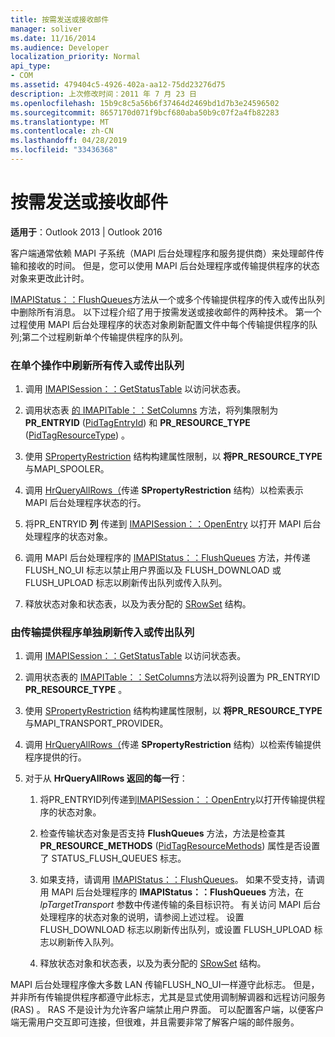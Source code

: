 ```yaml
---
title: 按需发送或接收邮件
manager: soliver
ms.date: 11/16/2014
ms.audience: Developer
localization_priority: Normal
api_type:
- COM
ms.assetid: 479404c5-4926-402a-aa12-75dd23276d75
description: 上次修改时间：2011 年 7 月 23 日
ms.openlocfilehash: 15b9c8c5a56b6f37464d2469bd1d7b3e24596502
ms.sourcegitcommit: 8657170d071f9bcf680aba50b9c07f2a4fb82283
ms.translationtype: MT
ms.contentlocale: zh-CN
ms.lasthandoff: 04/28/2019
ms.locfileid: "33436368"
---
```

# <a name="sending-or-receiving-a-message-on-demand"></a>按需发送或接收邮件
  
**适用于**：Outlook 2013 | Outlook 2016 
  
客户端通常依赖 MAPI 子系统（MAPI 后台处理程序和服务提供商）来处理邮件传输和接收的时间。 但是，您可以使用 MAPI 后台处理程序或传输提供程序的状态对象来更改此计时。
  
[IMAPIStatus：：FlushQueues](imapistatus-flushqueues.md)方法从一个或多个传输提供程序的传入或传出队列中删除所有消息。 以下过程介绍了用于按需发送或接收邮件的两种技术。 第一个过程使用 MAPI 后台处理程序的状态对象刷新配置文件中每个传输提供程序的队列;第二个过程刷新单个传输提供程序的队列。 
  
### <a name="to-flush-all-incoming-or-outgoing-queues-in-a-single-operation"></a>在单个操作中刷新所有传入或传出队列
  
1. 调用 [IMAPISession：：GetStatusTable](imapisession-getstatustable.md) 以访问状态表。 
    
2. 调用状态表 [的 IMAPITable：：SetColumns](imapitable-setcolumns.md) 方法，将列集限制为 **PR_ENTRYID** ([PidTagEntryId](pidtagentryid-canonical-property.md)) 和 **PR_RESOURCE_TYPE** ([PidTagResourceType](pidtagresourcetype-canonical-property.md)) 。
    
3. 使用 [SPropertyRestriction](spropertyrestriction.md) 结构构建属性限制，以 **将PR_RESOURCE_TYPE** 与MAPI_SPOOLER。 
    
4. 调用 [HrQueryAllRows（](hrqueryallrows.md)传递 **SPropertyRestriction** 结构）以检索表示 MAPI 后台处理程序状态的行。 
    
5. 将PR_ENTRYID **列** 传递到 [IMAPISession：：OpenEntry](imapisession-openentry.md) 以打开 MAPI 后台处理程序的状态对象。 
    
6. 调用 MAPI 后台处理程序的 [IMAPIStatus：：FlushQueues](imapistatus-flushqueues.md) 方法，并传递 FLUSH_NO_UI 标志以禁止用户界面以及 FLUSH_DOWNLOAD 或 FLUSH_UPLOAD 标志以刷新传出队列或传入队列。 
    
7. 释放状态对象和状态表，以及为表分配的 [SRowSet](srowset.md) 结构。 
    
### <a name="to-flush-incoming-or-outgoing-queues-individually-by-transport-provider"></a>由传输提供程序单独刷新传入或传出队列
  
1. 调用 [IMAPISession：：GetStatusTable](imapisession-getstatustable.md) 以访问状态表。 
    
2. 调用状态表的 [IMAPITable：：SetColumns](imapitable-setcolumns.md)方法以将列设置为 PR_ENTRYID **PR_RESOURCE_TYPE** 。 
    
3. 使用 [SPropertyRestriction](spropertyrestriction.md) 结构构建属性限制，以 **将PR_RESOURCE_TYPE** 与MAPI_TRANSPORT_PROVIDER。 
    
4. 调用 [HrQueryAllRows（](hrqueryallrows.md)传递 **SPropertyRestriction** 结构）以检索传输提供程序提供的行。 
    
5. 对于从 **HrQueryAllRows 返回的每一行**：
    
    1. 将PR_ENTRYID列传递到[IMAPISession：：OpenEntry](imapisession-openentry.md)以打开传输提供程序的状态对象。 
        
    2. 检查传输状态对象是否支持 **FlushQueues** 方法，方法是检查其 **PR_RESOURCE_METHODS** ([PidTagResourceMethods](pidtagresourcemethods-canonical-property.md)) 属性是否设置了 STATUS_FLUSH_QUEUES 标志。 
        
    3. 如果支持，请调用 [IMAPIStatus：：FlushQueues](imapistatus-flushqueues.md)。 如果不受支持，请调用 MAPI 后台处理程序的 **IMAPIStatus：：FlushQueues** 方法，在  _lpTargetTransport_ 参数中传递传输的条目标识符。 有关访问 MAPI 后台处理程序的状态对象的说明，请参阅上述过程。 设置 FLUSH_DOWNLOAD 标志以刷新传出队列，或设置 FLUSH_UPLOAD 标志以刷新传入队列。 
        
    4. 释放状态对象和状态表，以及为表分配的 [SRowSet](srowset.md) 结构。 
    
MAPI 后台处理程序像大多数 LAN 传输FLUSH_NO_UI一样遵守此标志。 但是，并非所有传输提供程序都遵守此标志，尤其是显式使用调制解调器和远程访问服务 (RAS) 。 RAS 不是设计为允许客户端禁止用户界面。 可以配置客户端，以便客户端无需用户交互即可连接，但很难，并且需要非常了解客户端的邮件服务。
  

